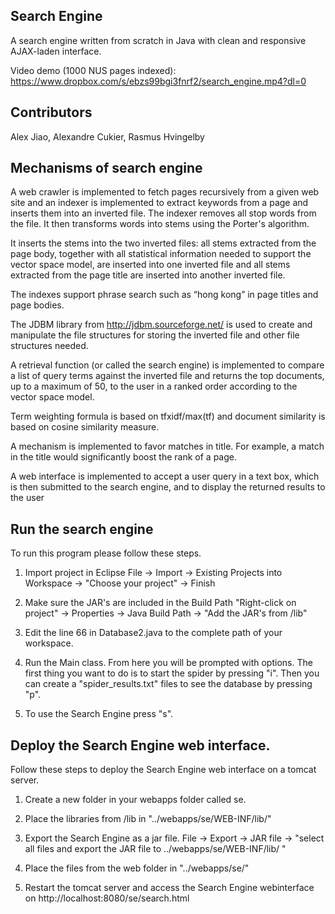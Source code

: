 ## Search Engine 

A search engine written from scratch in Java with clean and responsive AJAX-laden interface. 

Video demo (1000 NUS pages indexed): https://www.dropbox.com/s/ebzs99bgi3fnrf2/search_engine.mp4?dl=0

## Contributors

Alex Jiao, Alexandre Cukier, Rasmus Hvingelby

## Mechanisms of search engine

A web crawler is implemented to fetch pages recursively from a given web site and an indexer is implemented to extract keywords from a page and inserts them into an inverted file. The indexer removes all stop words from the file. It then transforms words into stems using the Porter's algorithm. 

It inserts the stems into the two inverted files: all stems extracted from the page body, together with all statistical information needed to support the vector space model, are inserted into one inverted file and all stems extracted from the page title are inserted into another inverted file. 

The indexes support phrase search such as “hong kong” in page titles and page bodies.

The JDBM library from http://jdbm.sourceforge.net/ is used to create and manipulate the file structures for storing the inverted file and other file structures needed.

A retrieval function (or called the search engine) is implemented to compare a list of query terms against the inverted file and returns the top documents, up to a maximum of 50, to the user in a ranked order according to the vector space model.

Term weighting formula is based on tfxidf/max(tf) and document similarity is based on cosine similarity measure.

A mechanism is implemented to favor matches in title. For example, a match in the title would significantly boost the rank of a page.

A web interface is implemented to accept a user query in a text box, which is then submitted to the search engine, and to display the returned results to the user

## Run the search engine
To run this program please follow these steps.

1. Import project in Eclipse
   File -> Import -> Existing Projects into Workspace -> "Choose your project" -> Finish

2. Make sure the JAR's are included in the Build Path
   "Right-click on project" -> Properties -> Java Build Path -> "Add the JAR's from /lib"

3. Edit the line 66 in Database2.java to the complete path of your workspace.

4. Run the Main class. From here you will be prompted with options.
   The first thing you want to do is to start the spider by pressing "i".
   Then you can create a "spider_results.txt" files to see the database by pressing "p".

5. To use the Search Engine press "s".

## Deploy the Search Engine web interface.
Follow these steps to deploy the Search Engine web interface on a tomcat server.

1. Create a new folder in your webapps folder called se.

2. Place the libraries from /lib in "../webapps/se/WEB-INF/lib/"

3. Export the Search Engine as a jar file.
   File -> Export -> JAR file -> 
   "select all files and export the JAR file to ../webapps/se/WEB-INF/lib/ "

4. Place the files from the web folder in "../webapps/se/"

5. Restart the tomcat server and access the Search Engine webinterface on 
   http://localhost:8080/se/search.html
